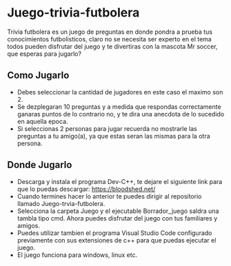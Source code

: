 # Juego-trivia-futbolera
Trivia futbolera es un juego de preguntas en donde pondra a prueba tus conocimientos futbolisticos, claro no se necesita ser experto en el tema todos pueden disfrutar del juego
y te divertiras con la mascota Mr soccer, que esperas para jugarlo?

## Como Jugarlo

- Debes seleccionar la cantidad de jugadores en este caso el maximo son 2.
- Se dezplegaran 10 preguntas y a medida que respondas correctamente ganaras puntos de lo contrario no, y te dira una anecdota de lo sucedido en aquella epoca.
- Si seleccionas 2 personas para jugar recuerda no mostrarle las preguntas a tu amigo(a), ya que estas seran las mismas para la otra persona.

## Donde Jugarlo

- Descarga y instala el programa Dev-C++, te dejare el siguiente link para que lo puedas descargar: https://bloodshed.net/
- Cuando termines hacer lo anterior te puedes dirigir al repositorio llamado Juego-trvia-futbolera.
- Selecciona la carpeta Juego y el ejecutable Borrador_juego saldra una tambla tipo cmd. Ahora puedes disfrutar del juego con tus familiares y amigos.
- Puedes utilizar tambien el programa Visual Studio Code configurado previamente con sus extensiones de c++ para que puedas ejecutar el juego.
- El juego funciona para windows, linux etc.
